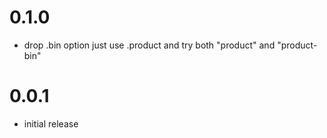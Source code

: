# 0.1.0
  - drop .bin option just use .product and try both "product" and
"product-bin"

# 0.0.1
  - initial release

